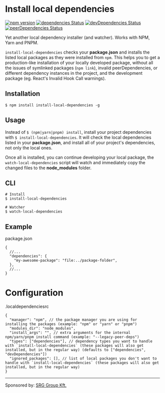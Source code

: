 # Install local dependencies

[![npm version](https://badge.fury.io/js/install-local-dependencies.svg)](http://badge.fury.io/js/install-local-dependencies)
[![dependencies Status](https://david-dm.org/body-builder/install-local-dependencies/status.svg)](https://david-dm.org/body-builder/install-local-dependencies)
[![devDependencies Status](https://david-dm.org/body-builder/install-local-dependencies/dev-status.svg)](https://david-dm.org/body-builder/install-local-dependencies?type=dev)
[![peerDependencies Status](https://david-dm.org/body-builder/install-local-dependencies/peer-status.svg)](https://david-dm.org/body-builder/install-local-dependencies?type=peer)

Yet another local dependency installer (and watcher). Works with NPM, Yarn and PNPM.

`install-local-dependencies` checks your **package.json** and installs the listed local packages as they were installed from `npm`. This helps you to get a production-like installation of your locally developed package, without all the issues of symlinked packages (`npm link`), invalid peerDependencies, or different dependency instances in the project, and the development package (eg. React's Invalid Hook Call warnings).

## Installation

`$ npm install install-local-dependencies -g`

## Usage

Instead of `$ (npm|yarn|pnpm) install`, install your project dependencies with `$ install-local-dependencies`. It will check the local dependencies listed in your **package.json**, and install all of your project's dependencies, not only the local ones.

Once all is installed, you can continue developing your local package, the `watch-local-dependencies` script will watch and immediately copy the changed files to the **node_modules** folder.

## CLI

```shell
# Install
$ install-local-dependencies

# Watcher
$ watch-local-dependencies
```

## Example

package.json
```json5
{
  //...
  "dependencies": {
    "my-awesome-package": "file:../package-folder",
  },
  //...
}
```

# Configuration
.localdependenciesrc
```json5
{
  "manager": "npm", // the package manager you are using for installing the packages (example: "npm" or "yarn" or "pnpm")
  "modules_dir": "node_modules", 
  "install_args": "", // extra arguments for the internal npm/yarn/pnpm install command (example: "--legacy-peer-deps")
  "types": ["dependencies"], // dependency types you want to handle with `install-local-dependencies` (these packages will also get installed, but in the regular way) (defaults to ["dependencies", "devDependencies"])
  "ignored_packages": [], // list of local packages you don't want to handle with `install-local-dependencies` (these packages will also get installed, but in the regular way)
}
```

----

Sponsored by: [SRG Group Kft.](https://srg.hu?en)
